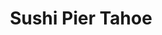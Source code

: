 ---
layout: place
title: "Sushi Pier Tahoe"
permalink: /nevada/stateline/sushi-pier-tahoe.html
stateAbbr: NV
stateName: Nevada
cityName: Stateline
place_id: ChIJaR_MrYWamYARGlO6c0kaV1o
photos:
  - name: >-
      places/ChIJaR_MrYWamYARGlO6c0kaV1o/photos/AeeoHcIOmjZFZaliMx7QiMvwQIYkEoK74tciYlie28f0T7eP_Nj2clQFsQgA3EviMy_TsevpFkYLQ8oYGsTAwkcCsTp0AtaqX33ToQNNh4g3g6Y1OefHjvv3qoHF35ly1WspmJtcM_W-hHaHF5adgBkHjvOXopB09eHdzpPGcBZZ3UbwY4G2Z3silxFota52BWRwtWC3f7U-QqxZm4BbOJOIrnq4nnJ4aYer9GRdWG0ON7BOxwPM0543MQVt-78k-223oOVgOLYBGotuMYlZ8eXU_SNGrf63xWRHFWJ-AidBKKOFvw
    widthPx: 768
    heightPx: 576
    authorAttributions:
      - displayName: Sushi Pier Tahoe
        uri: https://maps.google.com/maps/contrib/101859757002966379877
        photoUri: >-
          https://lh3.googleusercontent.com/a/ACg8ocIWbfmkiON7kCXZjSzBc40uppQLQjEyGgh4NqkJJd2LHtlf7g=s100-p-k-no-mo
    flagContentUri: >-
      https://www.google.com/local/imagery/report/?cb_client=maps_api_places.places_api&image_key=!1e10!2sAF1QipM2-SR_n-pnFhBe4HntbqiHW26FCWtAu2IMF3Ec&hl=en-US
    googleMapsUri: >-
      https://www.google.com/maps/place//data=!3m4!1e2!3m2!1sAF1QipM2-SR_n-pnFhBe4HntbqiHW26FCWtAu2IMF3Ec!2e10!4m2!3m1!1s0x80999a85adcc1f69:0x5a571a4973ba531a
  - name: >-
      places/ChIJaR_MrYWamYARGlO6c0kaV1o/photos/AeeoHcIv_PfYG4bMPkPwWDg-_ZoRaRnP-UBtdv-dgUd4r9XhYnBokelg9g2qeSyEqZFNAyKeeLtKlKlf6K6_1w32nezyvS3dqNWw-L7_U5O6ukP6T4SDEaH1XxW5FmbNJLYFFHFMsGf4dzwI-_z_FJqgUr93hMR1bSjVPh5EE-Lbz_TTXhI0HeJNS_wmrMeUR69Yvd17Gjw4TgGs1nKpOFJp51T_uB4NWaS6_65-2uQyxFOe43K9NphQwY39GL8kCSf1Vb3gTBAwgW3o2Hi2yv7TmzoH1fW7s3TY_N0J9RINjHuBV6YVl74MtETvl-a7peEUTvWw7-M8twzjofPvxAkDAl5MGzj12sS3R6bIUu8kw5IMa0K6TTLATYtO5xxvg9byS7hVHiUhJjMXkFefFQwI4kgnBtbub-HIJMs1hq_57hoDwQ
    widthPx: 4032
    heightPx: 1908
    authorAttributions:
      - displayName: Winnie Hsu
        uri: https://maps.google.com/maps/contrib/103793057661244951775
        photoUri: >-
          https://lh3.googleusercontent.com/a-/ALV-UjWN--05W6G0N4vO-ww4BtUEEqXtyZn2AZM9GEJ1kIg51bVK-2KyXg=s100-p-k-no-mo
    flagContentUri: >-
      https://www.google.com/local/imagery/report/?cb_client=maps_api_places.places_api&image_key=!1e10!2sCIHM0ogKEICAgIDyjuPxGA&hl=en-US
    googleMapsUri: >-
      https://www.google.com/maps/place//data=!3m4!1e2!3m2!1sCIHM0ogKEICAgIDyjuPxGA!2e10!4m2!3m1!1s0x80999a85adcc1f69:0x5a571a4973ba531a
  - name: >-
      places/ChIJaR_MrYWamYARGlO6c0kaV1o/photos/AeeoHcJAHwBCoUo7TN0aUCnKoNBZxxSUvf04dgg2WTr_VCp_WSCsE_WSSVEjS8Y0e-wm3kODXwULd8YRzUUX5goCtgcpKipWNSsFHcOofzrNlz3mxUG2MplxCZCS5a96wnGUlMvuu2N0R4o9Q4PsnX5c8Bu2APoxjIjfBl2b0vnR2Ext3NW_O3QNJSh0yOSPN26jDbKKva7jkInCyi9jWhEirt0OXa9VJxm-CF_d4QOyMsrK-lB7Gh9gRp67CyMC80-ZeoZ6YsW5-CEGC9HLwGizwSiMC8tbdvkOjvvK790Ycua98LBfF3pxxWX30-pODGgQVvmodEGwZL8MUBRRyZJfqy8MvYSmcHqdSmQ7S0eOjMOY9W0104VgScHrwsA9b79_jOq9yFUFvkKc8gEdKyjxvHxJF0bl0Av-AAqgJY8U5EviSQ
    widthPx: 4032
    heightPx: 2268
    authorAttributions:
      - displayName: Danira Mejia
        uri: https://maps.google.com/maps/contrib/100285812008310474246
        photoUri: >-
          https://lh3.googleusercontent.com/a-/ALV-UjWLgCjW3eCO118OePzXGlfgfxMSWwTzSw5PhtqPwhgOTsqkoq1y2w=s100-p-k-no-mo
    flagContentUri: >-
      https://www.google.com/local/imagery/report/?cb_client=maps_api_places.places_api&image_key=!1e10!2sCIHM0ogKEICAgICx6djPKg&hl=en-US
    googleMapsUri: >-
      https://www.google.com/maps/place//data=!3m4!1e2!3m2!1sCIHM0ogKEICAgICx6djPKg!2e10!4m2!3m1!1s0x80999a85adcc1f69:0x5a571a4973ba531a
  - name: >-
      places/ChIJaR_MrYWamYARGlO6c0kaV1o/photos/AeeoHcLMLk9-FyuUOa51hVS5ayKZDJrfMJTH8DcppmgESGEqO9eB7Bry5RKdfSfxpj6QWMb3h716QhGkhyIWaIp217cv8vSlF0wKXjvKgwBf6MX32lxbycwvluRj2HPlLGOpcnk0b5IQYAgKzH5CublZBiu6muV1Lo_7tACgXpfpO2HIwKUPlpAIAJ4rvL1ELkh1PyPfw_2JMBAfnpI9BUCKrMTZg0AQZQn22L_HNE_3rcWG4wJbYO77vPpQr9--I09lmOFSAEePidwtu77OeNcJNuOcPkwWkz6DlduvY9TUmd5UI37ufCgw7xQAtJ1NUN_8lREc__W518V0Zqj5K4ek-J-G1HEZXpT7HcAzm_-UAWptj1_o72T7Tjrynns1g9dfDHYdqck5fvjRlSIvv3E3VxgqZqzUUyyaPjkiNvOgBxLduQ
    widthPx: 4032
    heightPx: 3024
    authorAttributions:
      - displayName: Raybies Flynn
        uri: https://maps.google.com/maps/contrib/112077616908363621626
        photoUri: >-
          https://lh3.googleusercontent.com/a-/ALV-UjVFK8YOMkSTSXCxTLt5ityvGUc5aHmp1G8FZjNoxGYgYiYkmohf0A=s100-p-k-no-mo
    flagContentUri: >-
      https://www.google.com/local/imagery/report/?cb_client=maps_api_places.places_api&image_key=!1e10!2sCIHM0ogKEICAgIC5xrzNLw&hl=en-US
    googleMapsUri: >-
      https://www.google.com/maps/place//data=!3m4!1e2!3m2!1sCIHM0ogKEICAgIC5xrzNLw!2e10!4m2!3m1!1s0x80999a85adcc1f69:0x5a571a4973ba531a
  - name: >-
      places/ChIJaR_MrYWamYARGlO6c0kaV1o/photos/AeeoHcLE191fu8Y5aIki9pvOd_QOiKIWFweW0szpjg_Uxcv8nVYAkHFBNTbnup9WwwLbDQcY-pYO9Ulyuhm9vYjQ8wexBLFSpkZ0XU9b1MIooUj0qJNWfXf4wpGhG6PBmSf9B0bDeQwIVISdtIWboVeBGQ5pMoqV4l0wKoWFc2mca5kZzk6AVEGacZJ4U6-BkYu2DuuWEUr-jPT_dsk7xROjnKlrGMpRuiPdAqrzwznc3rohfeB9rcln74ZAE1jrsnx_JkaG_AEMhoCBmktPM5aEAACtnq2yVV_WgW1nhshsf846tY-XwGrxd7uckxQQ_q0x5q7dsn6j6K5JqteOeugpXz_1YRp4bXrqLSozMpTnyeHIStKoDvLhJd35wsPSFngbr_Hn1Mym35FqRm65FLvNuyzphkSPnu3CKEEc44PVT6LC0EIk
    widthPx: 4032
    heightPx: 3024
    authorAttributions:
      - displayName: rob easton
        uri: https://maps.google.com/maps/contrib/101552077157245929973
        photoUri: >-
          https://lh3.googleusercontent.com/a/ACg8ocKCkbgG_sXKEjsVJJIvrQLiGJ1rpqIq6lh1fGW1mMRiDYh1dg=s100-p-k-no-mo
    flagContentUri: >-
      https://www.google.com/local/imagery/report/?cb_client=maps_api_places.places_api&image_key=!1e10!2sCIHM0ogKEICAgIDn-JrbqQE&hl=en-US
    googleMapsUri: >-
      https://www.google.com/maps/place//data=!3m4!1e2!3m2!1sCIHM0ogKEICAgIDn-JrbqQE!2e10!4m2!3m1!1s0x80999a85adcc1f69:0x5a571a4973ba531a
  - name: >-
      places/ChIJaR_MrYWamYARGlO6c0kaV1o/photos/AeeoHcLZLYU710UMTWeV6--tW-Q9_82nYIHPiIZwhuAL7oTRX0bpsT5DLUW6SUSij8qVT6m1I-4RsPCggRtQHxL5agSo4mLI3saJaf42agfiI8vjEszcUGJ3T3mHTDcZetqWg0aWA31fsTehMQFTF-rDDEvzzEm4o72b50ao0qOmqjyomchKGKGTbNzlJyxKvlYaDbjIr0b-Fjqe7GfG4415gm1J9F2ALe4Z7X7pJFI8CjUBxN1801lUkN2HSSGeJzRlw7PA5zgnS7zqGdUXwQkVpjM5zZfoiMFuMQOuVYcekvXhl-cVldyHAkJqs853QMOc5kXx8h52ScsGdG3Ojh6_PDMeiftImY_nehlKGdpX2nySfkLZB0F81sRHTOT1wbY2bKzUK1x9Z3exaA5PZgM-V6z-JBC5zZ4h00IGJIZwnJU
    widthPx: 4160
    heightPx: 2080
    authorAttributions:
      - displayName: Gao Liang
        uri: https://maps.google.com/maps/contrib/116483762675566387545
        photoUri: >-
          https://lh3.googleusercontent.com/a-/ALV-UjWyCD5GaiXtpMRmxBJkJCUkua7Od9SZsUZyq7d65elUh3BpfzY=s100-p-k-no-mo
    flagContentUri: >-
      https://www.google.com/local/imagery/report/?cb_client=maps_api_places.places_api&image_key=!1e10!2sCIHM0ogKEICAgIDEzOzOPA&hl=en-US
    googleMapsUri: >-
      https://www.google.com/maps/place//data=!3m4!1e2!3m2!1sCIHM0ogKEICAgIDEzOzOPA!2e10!4m2!3m1!1s0x80999a85adcc1f69:0x5a571a4973ba531a
  - name: >-
      places/ChIJaR_MrYWamYARGlO6c0kaV1o/photos/AeeoHcJiGl26uiiyFKSFZbczPQNZA6b5F8PapZAiAC5dfFryPFdjUHTuRZTyAn_LBSbXKROH51bJfqw3PpixgjczocE10o-GWcmZwWJ4oFLiKXMdouTa216_gRrqra7J5gthF5iwlFh0p8gm7OtsIRJ2exSC2TXDdU2JnOifisJhb_TEarDokmeEkSieEOeRQaAfUYGXnNhH2KiZBQ0CLsyUTs2Tna-LhqU4fbZnsnqQnay7HoQh-v_btfnkVAbmuroAFBMPnetRuiQKmK62muAjL5s8TNHdzntdo5xU-y5nNpb8718W14h_zgRJFIzCOwxg8zPvaT_3Gaxc1OuQc-_c_kJO-p-OBZaiJKXDmQqQpe867FqLqv3hSX9d6j1l7VWUlvu1vcBxay1832naKNX8xHXhvc5-A1QID6GqVIJLnJgN_n_Y
    widthPx: 3024
    heightPx: 4032
    authorAttributions:
      - displayName: Michael Terry
        uri: https://maps.google.com/maps/contrib/108203723200888756343
        photoUri: >-
          https://lh3.googleusercontent.com/a-/ALV-UjWu-iqpT8TEICAhe1wqerMZVqDhbpZJugBZbS2KZniCylqM2cwY4A=s100-p-k-no-mo
    flagContentUri: >-
      https://www.google.com/local/imagery/report/?cb_client=maps_api_places.places_api&image_key=!1e10!2sCIHM0ogKEICAgMDAremC1QE&hl=en-US
    googleMapsUri: >-
      https://www.google.com/maps/place//data=!3m4!1e2!3m2!1sCIHM0ogKEICAgMDAremC1QE!2e10!4m2!3m1!1s0x80999a85adcc1f69:0x5a571a4973ba531a
  - name: >-
      places/ChIJaR_MrYWamYARGlO6c0kaV1o/photos/AeeoHcLinPILXowsff3UwZEzxQ1oPWfXrGGb_i8miDdyv7FvJO9RnjCjrTjJzRfKIEMJOOmD-KC3YeRgNmrpJJgD2_NyJPpCNMLc7FppXJ2uyHlRf7zg6LKK-65q2oxHxxfHz69gnVT1ULJbU4GeBddoJXEYEWJNnagHAgBrA4ry2rMes8WoYpU0llm7RQluiG7hkJOJymhmRrlz9DHgS3kWT_V8pirdXW2Aqo71ts-19OHBoQvdKDbDTDNmDwbco2uJd4cjaSFzhFIDsdDD-42Vis0SYvnRXCVR6LV-W5KnXUv5RqF7XMJ9G15Qvo8Vgv-aCac_A8H__55yAWGZntyykdWPraHkL9CsRHbmngoI-ZowjQBIjmGTIUyTdntmhZmoxajQYgMlXJydn9IXKKRios9XAqDkM0x5PSiBABzesB1nqv_B
    widthPx: 960
    heightPx: 540
    authorAttributions:
      - displayName: PangChee Vang
        uri: https://maps.google.com/maps/contrib/108599860123886168410
        photoUri: >-
          https://lh3.googleusercontent.com/a-/ALV-UjWW0BSAG4v-pNlpJnmkdlP4u-55fwlM5xern1Qvjh83N1ZcLLyJ=s100-p-k-no-mo
    flagContentUri: >-
      https://www.google.com/local/imagery/report/?cb_client=maps_api_places.places_api&image_key=!1e10!2sCIHM0ogKEICAgID27outywE&hl=en-US
    googleMapsUri: >-
      https://www.google.com/maps/place//data=!3m4!1e2!3m2!1sCIHM0ogKEICAgID27outywE!2e10!4m2!3m1!1s0x80999a85adcc1f69:0x5a571a4973ba531a
  - name: >-
      places/ChIJaR_MrYWamYARGlO6c0kaV1o/photos/AeeoHcJ8rLvgR2ieXWzd-7key_1SqLKpJ4vr0Ys0YryHnzWisdwQkPUneHAcXKHXSQNiHChN1bzP0evMxCBwD04OzgENZwuU42m_YcA967DaPdbMip5qGgdWNfOA3N7HJJZ6Vj6Tvyp68dxBLOvzzRiR4spYreMt0q__hOUDiWrb5tSSWqljlwdkLwJoer9cm_frjFeU2gjS7pEpVvbVCccAqElVaDDPjxp3BIzX-EFXiDu72ZS24wfS0bRlzelAKs1YFhV8eFAUa0K0Fq5r92m6cmW3-0n63987fa-jrDJ8qk4HIUy-qmykKyxxxZbzBboCpsS9tepS2TXWSx8SLEB9oaN6LFDF7m1wrOKNm8s0KHFIB3chOak0UTord4nNlGFa0GEzwsaGQQEDBEsrLLxZN1YZxnLHR8B-OFQvzUspmLyFD5k
    widthPx: 1705
    heightPx: 960
    authorAttributions:
      - displayName: PangChee Vang
        uri: https://maps.google.com/maps/contrib/108599860123886168410
        photoUri: >-
          https://lh3.googleusercontent.com/a-/ALV-UjWW0BSAG4v-pNlpJnmkdlP4u-55fwlM5xern1Qvjh83N1ZcLLyJ=s100-p-k-no-mo
    flagContentUri: >-
      https://www.google.com/local/imagery/report/?cb_client=maps_api_places.places_api&image_key=!1e10!2sCIHM0ogKEICAgID27outkwE&hl=en-US
    googleMapsUri: >-
      https://www.google.com/maps/place//data=!3m4!1e2!3m2!1sCIHM0ogKEICAgID27outkwE!2e10!4m2!3m1!1s0x80999a85adcc1f69:0x5a571a4973ba531a
  - name: >-
      places/ChIJaR_MrYWamYARGlO6c0kaV1o/photos/AeeoHcJT4LFgxnCQ5U_-cSqTaendMuVyhTnqygdYa9sEjymxEECzkjptJ5Mp1MOUiN_DZEIICsxMFCgc4otu_s2YJohxvHuC3Wh3qEI3s97fraZd8nUqMg6So0sqvilZGUknwGwWpQPP0FjGe7If7CCSv2Z0GbW8GTS03c0nXT0BHem5mC3ssmop4GKvkFfh-V8LKiZf4utWenN6Q_lbaJ4e372amV7o2DQOhhlL9FHuR7JqydcDdMoNzqMdx8oSfQXSTZLpdNrRE0VfF8_GouzkJAKKKD3kfyKzeKLDWohF5e15t7QE5nQrhTgLc4hLFcH013OZLov_0-c7pVdTGuFdXXUs3IfbDrq2hGg-VvtTY52PYu3bpadGBBvm0jUt7wwvEEwxYUVw5PxUSsl1bWarDH-GsO5mPImuV7593uIQXCRwEA
    widthPx: 4032
    heightPx: 3024
    authorAttributions:
      - displayName: rob easton
        uri: https://maps.google.com/maps/contrib/101552077157245929973
        photoUri: >-
          https://lh3.googleusercontent.com/a/ACg8ocKCkbgG_sXKEjsVJJIvrQLiGJ1rpqIq6lh1fGW1mMRiDYh1dg=s100-p-k-no-mo
    flagContentUri: >-
      https://www.google.com/local/imagery/report/?cb_client=maps_api_places.places_api&image_key=!1e10!2sCIHM0ogKEICAgIDn-JrbaQ&hl=en-US
    googleMapsUri: >-
      https://www.google.com/maps/place//data=!3m4!1e2!3m2!1sCIHM0ogKEICAgIDn-JrbaQ!2e10!4m2!3m1!1s0x80999a85adcc1f69:0x5a571a4973ba531a
address: 177 US-50, Stateline, NV 89449, USA
street: 177 US-50
city: Stateline
state: NV
zip: '89449'
country: USA
neighborhood: null
latitude: '38.971145'
longitude: '-119.934662'
accessibility_options:
  wheelchairAccessibleParking: true
  wheelchairAccessibleEntrance: true
  wheelchairAccessibleRestroom: true
  wheelchairAccessibleSeating: true
business_status: OPERATIONAL
name: Sushi Pier Tahoe
google_maps_links:
  directionsUri: >-
    https://www.google.com/maps/dir//''/data=!4m7!4m6!1m1!4e2!1m2!1m1!1s0x80999a85adcc1f69:0x5a571a4973ba531a!3e0
  placeUri: https://maps.google.com/?cid=6509700689163866906
  writeAReviewUri: >-
    https://www.google.com/maps/place//data=!4m3!3m2!1s0x80999a85adcc1f69:0x5a571a4973ba531a!12e1
  reviewsUri: >-
    https://www.google.com/maps/place//data=!4m4!3m3!1s0x80999a85adcc1f69:0x5a571a4973ba531a!9m1!1b1
  photosUri: >-
    https://www.google.com/maps/place//data=!4m3!3m2!1s0x80999a85adcc1f69:0x5a571a4973ba531a!10e5
primary_type: Sushi Restaurant
opening_hours:
  regular: null
  current: null
secondary_opening_hours:
  regular:
    weekdayDescriptions: null
    type: null
  current:
    weekdayDescriptions: null
    type: null
phone: (775) 588-8588
price_level: PRICE_LEVEL_MODERATE
price_range: $30 &ndash; $50
rating: '4.0'
rating_count: 1413
website: http://tahoesushipier.com/
description: null
reviews: null
parking_options: null
payment_options: null
allow_dogs: null
curbside_pickup: null
delivery: null
dine_in: null
good_for_children: null
good_for_groups: null
good_for_sports: null
live_music: null
menu_for_children: null
outdoor_seating: null
reservable: null
restroom: null
serves_beer: null
serves_breakfast: null
serves_brunch: null
serves_cocktails: null
serves_coffee: null
serves_dinner: null
serves_dessert: null
serves_lunch: null
serves_vegetarian_food: null
serves_wine: null
takeout: null

---